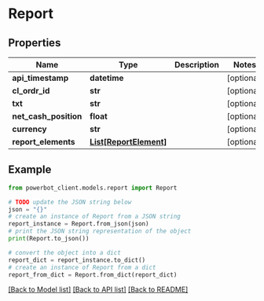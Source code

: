 # Report


## Properties

Name | Type | Description | Notes
------------ | ------------- | ------------- | -------------
**api_timestamp** | **datetime** |  | [optional] 
**cl_ordr_id** | **str** |  | [optional] 
**txt** | **str** |  | [optional] 
**net_cash_position** | **float** |  | [optional] 
**currency** | **str** |  | [optional] 
**report_elements** | [**List[ReportElement]**](ReportElement.md) |  | [optional] 

## Example

```python
from powerbot_client.models.report import Report

# TODO update the JSON string below
json = "{}"
# create an instance of Report from a JSON string
report_instance = Report.from_json(json)
# print the JSON string representation of the object
print(Report.to_json())

# convert the object into a dict
report_dict = report_instance.to_dict()
# create an instance of Report from a dict
report_from_dict = Report.from_dict(report_dict)
```
[[Back to Model list]](../README.md#documentation-for-models) [[Back to API list]](../README.md#documentation-for-api-endpoints) [[Back to README]](../README.md)


